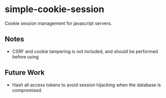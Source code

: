 # simple-cookie-session

Cookie session management for javascript servers.

## Notes

- CSRF and cookie tampering is not included, and should be performed before using

## Future Work

- Hash all access tokens to avoid session hijacking when the database is compromised.
